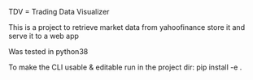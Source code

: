 TDV = Trading Data Visualizer

This is a project to retrieve market data from yahoofinance store it and serve it to a web app

Was tested in python38

To make the CLI usable & editable run in the project dir: 
pip install -e .
